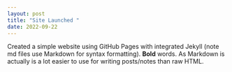 ```yaml
---
layout: post
title: "Site Launched " 
date: 2022-09-22
---
```

Created a simple website using GitHub Pages with integrated Jekyll (note md files use Markdown for syntax 
formatting). **Bold** words. As Markdown is actually is a lot easier to use for writing posts/notes than raw HTML.

